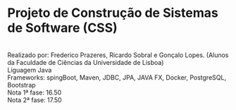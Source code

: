# Projeto de Construção de Sistemas de Software (CSS)
<br>
Realizado por: Frederico Prazeres, Ricardo Sobral e Gonçalo Lopes. (Alunos da Faculdade de Ciências da Universidade de Lisboa)
<br>
Liguagem Java
<br>
Frameworks: spingBoot, Maven, JDBC, JPA, JAVA FX, Docker, PostgreSQL, Bootstrap
<br>
Nota 1ª fase: 16.50
<br>
Nota 2ª fase: 17.50

